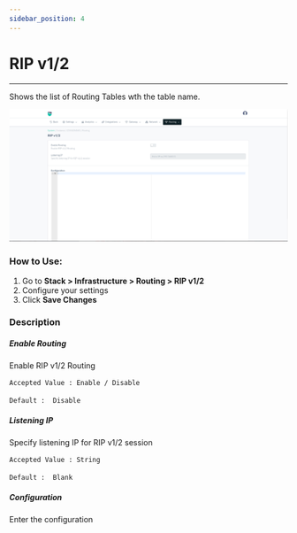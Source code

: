 ```yaml
---
sidebar_position: 4
---
```


# RIP v1/2

---

Shows the list of Routing Tables wth the table name.

![Routing Tables](/img/platform/v8/docs/rouRip.png)

### How to Use:

1. Go to **Stack > Infrastructure  > Routing > RIP v1/2**
2. Configure your settings
3. Click **Save Changes**

### Description

##### Enable Routing

Enable RIP v1/2 Routing

    Accepted Value : Enable / Disable

    Default :  Disable

##### Listening IP

Specify listening IP for RIP v1/2 session

    Accepted Value : String

    Default :  Blank

##### Configuration

Enter the configuration
